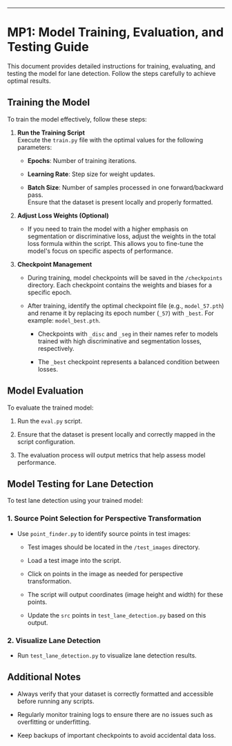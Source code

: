---
# MP1: Model Training, Evaluation, and Testing Guide

This document provides detailed instructions for training, evaluating, and testing the model for lane detection. Follow the steps carefully to achieve optimal results.

## Training the Model

To train the model effectively, follow these steps:

1. **Run the Training Script**  
    Execute the `train.py` file with the optimal values for the following parameters:
    
    - **Epochs**: Number of training iterations.
        
    - **Learning Rate**: Step size for weight updates.
        
    - **Batch Size**: Number of samples processed in one forward/backward pass.  
        Ensure that the dataset is present locally and properly formatted.
        
2. **Adjust Loss Weights (Optional)**
    
    - If you need to train the model with a higher emphasis on segmentation or discriminative loss, adjust the weights in the total loss formula within the script. This allows you to fine-tune the model's focus on specific aspects of performance.
        
3. **Checkpoint Management**
    
    - During training, model checkpoints will be saved in the `/checkpoints` directory. Each checkpoint contains the weights and biases for a specific epoch.
        
    - After training, identify the optimal checkpoint file (e.g., `model_57.pth`) and rename it by replacing its epoch number (`_57`) with `_best`. For example: `model_best.pth`.
        
        - Checkpoints with `_disc` and `_seg` in their names refer to models trained with high discriminative and segmentation losses, respectively.
            
        - The `_best` checkpoint represents a balanced condition between losses.
            

## Model Evaluation

To evaluate the trained model:

1. Run the `eval.py` script.
    
2. Ensure that the dataset is present locally and correctly mapped in the script configuration.
    
3. The evaluation process will output metrics that help assess model performance.
    

## Model Testing for Lane Detection

To test lane detection using your trained model:

### 1. Source Point Selection for Perspective Transformation

- Use `point_finder.py` to identify source points in test images:
    
    - Test images should be located in the `/test_images` directory.
        
    - Load a test image into the script.
        
    - Click on points in the image as needed for perspective transformation.
        
    - The script will output coordinates (image height and width) for these points.
        
    - Update the `src` points in `test_lane_detection.py` based on this output.


### 2. Visualize Lane Detection

- Run `test_lane_detection.py` to visualize lane detection results.

## Additional Notes

- Always verify that your dataset is correctly formatted and accessible before running any scripts.
    
- Regularly monitor training logs to ensure there are no issues such as overfitting or underfitting.
    
- Keep backups of important checkpoints to avoid accidental data loss.


